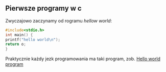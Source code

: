 ## Pierwsze programy w c

Zwyczajowo zaczynamy od rogramu 
*hellow world*:

```c
#include<stdio.h>
int main() {
printf("hello world\n");
return o;
}
```
Praktycznie każdy jezk programowania ma taki program,
zob. [Hello world program][1]

[1]: http://en.wikipedia.org/wiki/Hello_world_program
